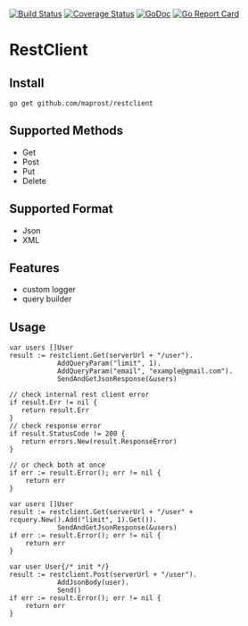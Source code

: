 [![Build Status](https://travis-ci.org/maprost/restclient.svg)](https://travis-ci.org/maprost/restclient)
[![Coverage Status](https://coveralls.io/repos/github/maprost/restclient/badge.svg)](https://coveralls.io/github/maprost/restclient)
[![GoDoc](https://godoc.org/github.com/maprost/restclient?status.svg)](https://godoc.org/github.com/maprost/restclient)
[![Go Report Card](https://goreportcard.com/badge/github.com/maprost/restclient)](https://goreportcard.com/report/github.com/maprost/restclient)

# RestClient

## Install
```
go get github.com/maprost/restclient
```

## Supported Methods
- Get
- Post
- Put
- Delete

## Supported Format
- Json
- XML

## Features
- custom logger
- query builder

## Usage
```
var users []User
result := restclient.Get(serverUrl + "/user").
            AddQueryParam("limit", 1).
            AddQueryParam("email", "example@gmail.com").
            SendAndGetJsonResponse(&users)
            
// check internal rest client error 
if result.Err != nil {
   return result.Err
}
// check response error
if result.StatusCode != 200 {
   return errors.New(result.ResponseError)
}

// or check both at once
if err := result.Error(); err != nil {
    return err
}
```

```
var users []User
result := restclient.Get(serverUrl + "/user" + rcquery.New().Add("limit", 1).Get()).
            SendAndGetJsonResponse(&users)
if err := result.Error(); err != nil {
    return err
}
```

```
var user User{/* init */}
result := restclient.Post(serverUrl + "/user").
            AddJsonBody(user).
            Send()
if err := result.Error(); err != nil {
    return err
}
```












